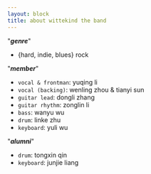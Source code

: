 ```yaml
---
layout: block
title: about wittekind the band 
---
```


"***genre***"  
- {hard, indie, blues} rock

"***member***"  
- `vocal & frontman`: yuqing li
- `vocal (backing)`: wenling zhou & tianyi sun
- `guitar lead`: dongli zhang
- `guitar rhythm`: zonglin li
- `bass`: wanyu wu
- `drum`: linke zhu
- `keyboard`: yuli wu
  
"***alumni***"  
- `drum`: tongxin qin
- `keyboard`: junjie liang

